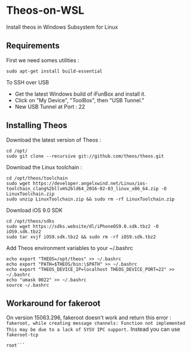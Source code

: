 # Theos-on-WSL
Install theos in Windows Subsystem for Linux

## Requirements
First we need somes utilities :
```
sudo apt-get install build-essential
```
To SSH over USB
* Get the latest Windows build of iFunBox and install it.
* Click on "My Device", "ToolBox", then "USB Tunnel."
* New USB Tunnel at Port : 22

## Installing Theos
Download the latest version of Theos :
```
cd /opt/
sudo git clone --recursive git://github.com/theos/theos.git
```

Download the Linux toolchain :
```
cd /opt/theos/toolchain
sudo wget https://developer.angelxwind.net/Linux/ios-toolchain_clang%2bllvm%2bld64_2016-02-03_linux_x86_64.zip -O LinuxToolchain.zip
sudo unzip LinuxToolchain.zip && sudo rm -rf LinuxToolchain.zip
```

Download iOS 9.0 SDK
```
cd /opt/theos/sdks
sudo wget https://sdks.website/dl/iPhoneOS9.0.sdk.tbz2 -O iOS9.sdk.tbz2
sudo tar xvjf iOS9.sdk.tbz2 && sudo rm -rf iOS9.sdk.tbz2
```

Add Theos environment variables to your  ~/.bashrc
```
echo export "THEOS=/opt/theos" >> ~/.bashrc
echo export "PATH=$THEOS/bin:\$PATH" >> ~/.bashrc
echo export "THEOS_DEVICE_IP=localhost THEOS_DEVICE_PORT=22" >> ~/.bashrc
echo "umask 0022" >> ~/.bashrc
source ~/.bashrc
```
## Workaround for fakeroot
On version 15063.296, fakeroot doesn't work and return this error :
``` fakeroot, while creating message channels: Function not implemented This may be due to a lack of SYSV IPC support. ```
Instead you can use  ```fakeroot-tcp```
```Tony@DESKTOP-H7870G9:~$ fakeroot-tcp whoami
root```
